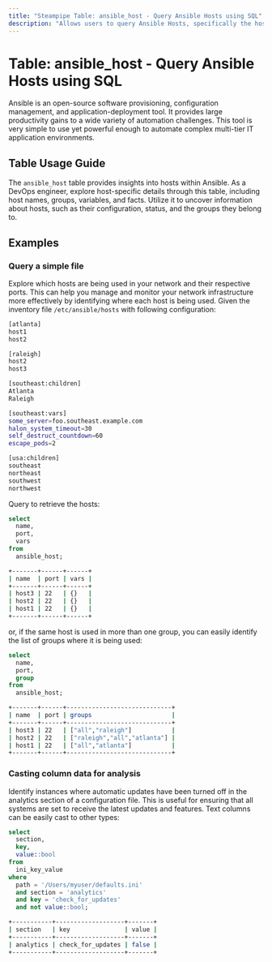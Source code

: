 ```yaml
---
title: "Steampipe Table: ansible_host - Query Ansible Hosts using SQL"
description: "Allows users to query Ansible Hosts, specifically the host details, providing insights into the configuration and status of each host."
---
```


# Table: ansible_host - Query Ansible Hosts using SQL

Ansible is an open-source software provisioning, configuration management, and application-deployment tool. It provides large productivity gains to a wide variety of automation challenges. This tool is very simple to use yet powerful enough to automate complex multi-tier IT application environments.

## Table Usage Guide

The `ansible_host` table provides insights into hosts within Ansible. As a DevOps engineer, explore host-specific details through this table, including host names, groups, variables, and facts. Utilize it to uncover information about hosts, such as their configuration, status, and the groups they belong to.

## Examples

### Query a simple file
Explore which hosts are being used in your network and their respective ports. This can help you manage and monitor your network infrastructure more effectively by identifying where each host is being used.
Given the inventory file `/etc/ansible/hosts` with following configuration:

```bash
[atlanta]
host1
host2

[raleigh]
host2
host3

[southeast:children]
Atlanta
Raleigh

[southeast:vars]
some_server=foo.southeast.example.com
halon_system_timeout=30
self_destruct_countdown=60
escape_pods=2

[usa:children]
southeast
northeast
southwest
northwest
```

Query to retrieve the hosts:


```sql
select
  name,
  port,
  vars
from
  ansible_host;
```

```sh
+-------+------+------+
| name  | port | vars |
+-------+------+------+
| host3 | 22   | {}   |
| host2 | 22   | {}   |
| host1 | 22   | {}   |
+-------+------+------+
```

or, if the same host is used in more than one group, you can easily identify the list of groups where it is being used:

```sql
select
  name,
  port,
  group
from
  ansible_host;
```

```sh
+-------+------+-----------------------------+
| name  | port | groups                      |
+-------+------+-----------------------------+
| host3 | 22   | ["all","raleigh"]           |
| host2 | 22   | ["raleigh","all","atlanta"] |
| host1 | 22   | ["all","atlanta"]           |
+-------+------+-----------------------------+
```

### Casting column data for analysis
Identify instances where automatic updates have been turned off in the analytics section of a configuration file. This is useful for ensuring that all systems are set to receive the latest updates and features.
Text columns can be easily cast to other types:


```sql
select
  section,
  key,
  value::bool
from
  ini_key_value
where
  path = '/Users/myuser/defaults.ini'
  and section = 'analytics'
  and key = 'check_for_updates'
  and not value::bool;
```

```sh
+-----------+-------------------+-------+
| section   | key               | value |
+-----------+-------------------+-------+
| analytics | check_for_updates | false |
+-----------+-------------------+-------+
```